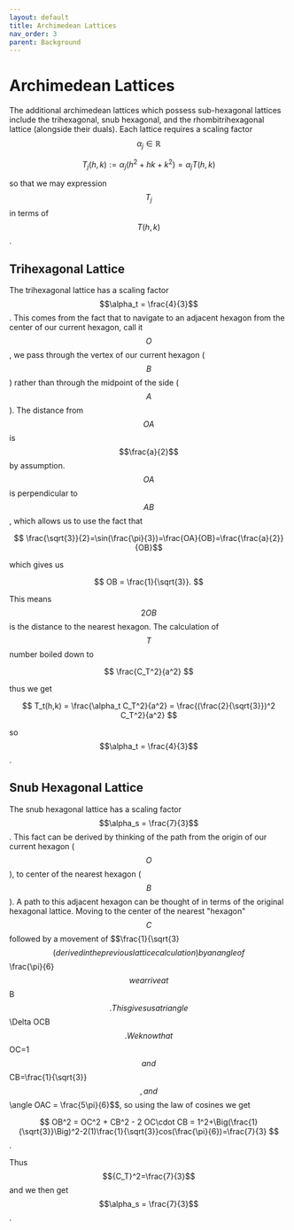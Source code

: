 ```yaml
---
layout: default
title: Archimedean Lattices
nav_order: 3
parent: Background
---
```

# Archimedean Lattices
The additional archimedean lattices which possess sub-hexagonal lattices include the trihexagonal, snub hexagonal, and the rhombitrihexagonal lattice (alongside their duals).
Each lattice requires a scaling factor $$\alpha_j\in\mathbb{R}$$

$$
T_j(h,k):= \alpha_j (h^2 + hk + k^2) = \alpha_j T(h,k)
$$

so that we may expression $$T_j$$ in terms of $$T(h,k)$$.

## Trihexagonal Lattice
The trihexagonal lattice has a scaling factor $$\alpha_t = \frac{4}{3}$$. This comes from the fact that to navigate to an adjacent hexagon from the center of our current hexagon,
call it $$O$$, we pass through the vertex
of our current hexagon ($$B$$) rather than through the midpoint of the side ($$A$$). The distance from $$OA$$ is $$\frac{a}{2}$$ by assumption. $$OA$$ is perpendicular to $$AB$$,
which allows us to use the fact that

$$ \frac{\sqrt{3}}{2}=\sin(\frac{\pi}{3})=\frac{OA}{OB}=\frac{\frac{a}{2}}{OB}$$

which gives us

$$ OB = \frac{1}{\sqrt{3}}. $$

This means $$2 OB$$ is the distance to the nearest hexagon. The calculation of $$T$$ number boiled down to 

$$ \frac{C_T^2}{a^2} $$

thus we get

$$ T_t(h,k) = \frac{\alpha_t C_T^2}{a^2} = \frac{(\frac{2}{\sqrt{3}})^2 C_T^2}{a^2} $$

so $$\alpha_t = \frac{4}{3}$$.

## Snub Hexagonal Lattice
The snub hexagonal lattice has a scaling factor $$\alpha_s = \frac{7}{3}$$. This fact can be derived by thinking of the path from the origin of our current hexagon ($$O$$), to center of the nearest hexagon ($$B$$). A path to this adjacent hexagon can be thought of in terms of the original hexagonal lattice. Moving to the center of the nearest "hexagon" $$C$$ followed by a movement of $$\frac{1}{\sqrt{3}$$ (derived in the previous lattice calculation) by an angle of $$\frac{\pi}{6}$$ we arrive at $$B$$. This gives us a triangle $$\Delta OCB$$. We know that $$OC=1$$ and $$CB=\frac{1}{\sqrt{3}}$$, and $$\angle OAC = \frac{5\pi}{6}$$, so using the law of cosines we get

$$ OB^2 = OC^2 + CB^2 - 2 OC\cdot CB = 1^2+\Big(\frac{1}{\sqrt{3}}\Big)^2-2(1)\frac{1}{\sqrt{3}}cos(\frac{\pi}{6})=\frac{7}{3} $$.

Thus $${C_T}^2=\frac{7}{3}$$ and we then get $$\alpha_s = \frac{7}{3}$$.
